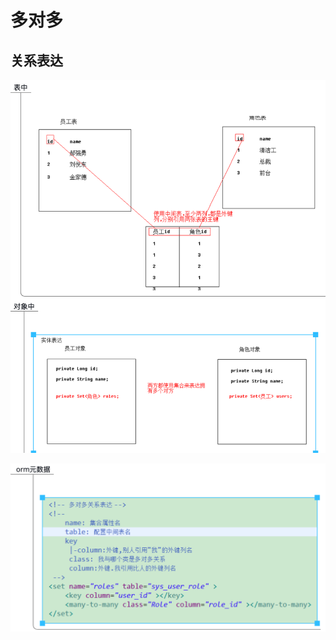 # 多对多

## 关系表达

![](../../../../.gitbook/assets/image%20%28147%29.png)

![](../../../../.gitbook/assets/image%20%28143%29.png)



